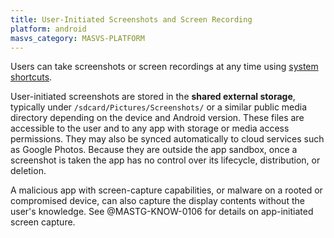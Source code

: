 ```yaml
---
title: User-Initiated Screenshots and Screen Recording
platform: android
masvs_category: MASVS-PLATFORM
---
```


Users can take screenshots or screen recordings at any time using [system shortcuts](https://support.google.com/android/answer/9075928).

User-initiated screenshots are stored in the **shared external storage**, typically under `/sdcard/Pictures/Screenshots/` or a similar public media directory depending on the device and Android version. These files are accessible to the user and to any app with storage or media access permissions. They may also be synced automatically to cloud services such as Google Photos. Because they are outside the app sandbox, once a screenshot is taken the app has no control over its lifecycle, distribution, or deletion.

A malicious app with screen-capture capabilities, or malware on a rooted or compromised device, can also capture the display contents without the user's knowledge. See @MASTG-KNOW-0106 for details on app-initiated screen capture.

